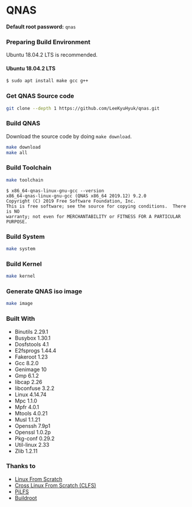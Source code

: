 # QNAS

**Default root password:** `qnas`

### Preparing Build Environment

Ubuntu 18.04.2 LTS is recommended.

#### **Ubuntu 18.04.2 LTS**

```bash
$ sudo apt install make gcc g++
```

### Get QNAS Source code

``` bash
git clone --depth 1 https://github.com/LeeKyuHyuk/qnas.git
```

### Build QNAS

Download the source code by doing `make download`.

``` bash
make download
make all
```

### Build Toolchain

``` bash
make toolchain
```

```
$ x86_64-qnas-linux-gnu-gcc --version
x86_64-qnas-linux-gnu-gcc (QNAS x86_64 2019.12) 9.2.0
Copyright (C) 2019 Free Software Foundation, Inc.
This is free software; see the source for copying conditions.  There is NO
warranty; not even for MERCHANTABILITY or FITNESS FOR A PARTICULAR PURPOSE.
```

### Build System

``` bash
make system
```

### Build Kernel

``` bash
make kernel
```

### Generate QNAS iso image

``` bash
make image
```

### Built With

- Binutils 2.29.1
- Busybox 1.30.1
- Dosfstools 4.1
- E2fsprogs 1.44.4
- Fakeroot 1.23
- Gcc 8.2.0
- Genimage 10
- Gmp 6.1.2
- libcap 2.26
- libconfuse 3.2.2
- Linux 4.14.74
- Mpc 1.1.0
- Mpfr 4.0.1
- Mtools 4.0.21
- Musl 1.1.21
- Openssh 7.9p1
- Openssl 1.0.2p
- Pkg-conf 0.29.2
- Util-linux 2.33
- Zlib 1.2.11

### Thanks to

- [Linux From Scratch](http://www.linuxfromscratch.org/lfs/view/development/)
- [Cross Linux From Scratch (CLFS)](http://clfs.org/)
- [PiLFS](http://www.intestinate.com/pilfs/)
- [Buildroot](https://buildroot.org/)
